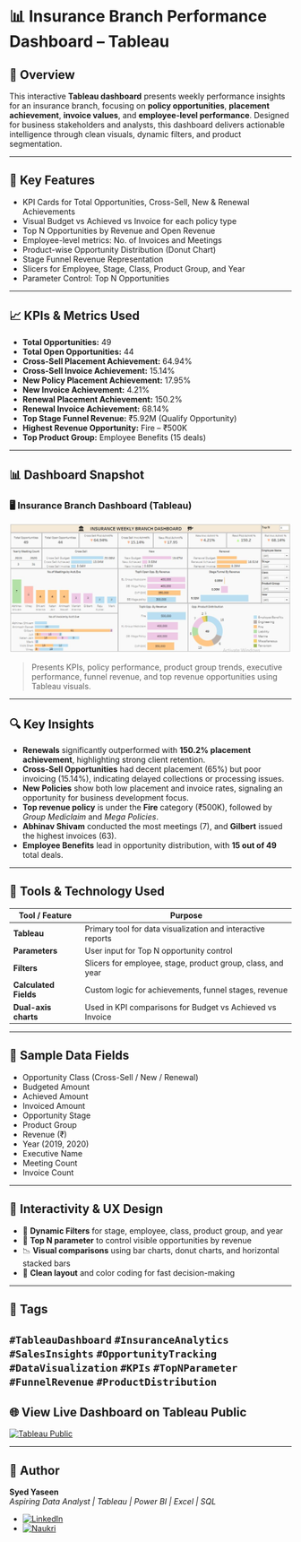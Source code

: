 # 📊 Insurance Branch Performance Dashboard – Tableau

## 📌 Overview  
This interactive **Tableau dashboard** presents weekly performance insights for an insurance branch, focusing on **policy opportunities**, **placement achievement**, **invoice values**, and **employee-level performance**. Designed for business stakeholders and analysts, this dashboard delivers actionable intelligence through clean visuals, dynamic filters, and product segmentation.

---

## 🧠 Key Features

- KPI Cards for Total Opportunities, Cross-Sell, New & Renewal Achievements
- Visual Budget vs Achieved vs Invoice for each policy type
- Top N Opportunities by Revenue and Open Revenue
- Employee-level metrics: No. of Invoices and Meetings
- Product-wise Opportunity Distribution (Donut Chart)
- Stage Funnel Revenue Representation
- Slicers for Employee, Stage, Class, Product Group, and Year
- Parameter Control: Top N Opportunities

---

## 📈 KPIs & Metrics Used

- **Total Opportunities:** 49  
- **Total Open Opportunities:** 44  
- **Cross-Sell Placement Achievement:** 64.94%  
- **Cross-Sell Invoice Achievement:** 15.14%  
- **New Policy Placement Achievement:** 17.95%  
- **New Invoice Achievement:** 4.21%  
- **Renewal Placement Achievement:** 150.2%  
- **Renewal Invoice Achievement:** 68.14%  
- **Top Stage Funnel Revenue:** ₹5.92M (Qualify Opportunity)  
- **Highest Revenue Opportunity:** Fire – ₹500K  
- **Top Product Group:** Employee Benefits (15 deals)

---

## 📊 Dashboard Snapshot

### 🖥️ Insurance Branch Dashboard (Tableau)
![Insurance Tableau Dashboard](./T_Report.JPG)

> Presents KPIs, policy performance, product group trends, executive performance, funnel revenue, and top revenue opportunities using Tableau visuals.

---

## 🔍 Key Insights

- **Renewals** significantly outperformed with **150.2% placement achievement**, highlighting strong client retention.
- **Cross-Sell Opportunities** had decent placement (65%) but poor invoicing (15.14%), indicating delayed collections or processing issues.
- **New Policies** show both low placement and invoice rates, signaling an opportunity for business development focus.
- **Top revenue policy** is under the **Fire** category (₹500K), followed by *Group Mediclaim* and *Mega Policies*.
- **Abhinav Shivam** conducted the most meetings (7), and **Gilbert** issued the highest invoices (63).
- **Employee Benefits** lead in opportunity distribution, with **15 out of 49** total deals.

---

## 🧰 Tools & Technology Used

| Tool / Feature   | Purpose                                                      |
|------------------|--------------------------------------------------------------|
| **Tableau**      | Primary tool for data visualization and interactive reports  |
| **Parameters**   | User input for Top N opportunity control                     |
| **Filters**      | Slicers for employee, stage, product group, class, and year  |
| **Calculated Fields** | Custom logic for achievements, funnel stages, revenue |
| **Dual-axis charts** | Used in KPI comparisons for Budget vs Achieved vs Invoice |

---

## 📁 Sample Data Fields

- Opportunity Class (Cross-Sell / New / Renewal)  
- Budgeted Amount  
- Achieved Amount  
- Invoiced Amount  
- Opportunity Stage  
- Product Group  
- Revenue (₹)  
- Year (2019, 2020)  
- Executive Name  
- Meeting Count  
- Invoice Count  

---

## 🎯 Interactivity & UX Design

- 🔁 **Dynamic Filters** for stage, employee, class, product group, and year
- 📌 **Top N parameter** to control visible opportunities by revenue
- 📉 **Visual comparisons** using bar charts, donut charts, and horizontal stacked bars
- 🎯 **Clean layout** and color coding for fast decision-making

---
## 📌 Tags

`#TableauDashboard` `#InsuranceAnalytics` `#SalesInsights` `#OpportunityTracking` `#DataVisualization` `#KPIs` `#TopNParameter` `#FunnelRevenue` `#ProductDistribution`
---

## 🌐 View Live Dashboard on Tableau Public

[![Tableau Public](https://img.shields.io/badge/View_on-Tableau_Public-blue?logo=tableau&logoColor=white&style=for-the-badge)](https://public.tableau.com/app/profile/syed.yaseen1131/viz/Insurance_Branch_Dashboard/Dashboard)


---
## 👤 Author

**Syed Yaseen**  
*Aspiring Data Analyst | Tableau | Power BI | Excel | SQL*

- [![LinkedIn](https://img.shields.io/badge/LinkedIn-Connect-blue?logo=linkedin)](https://www.linkedin.com/in/syed-yaseen-immediate-joiner-4a8258236)
- [![Naukri](https://img.shields.io/badge/Naukri-Profile-blue)](https://www.naukri.com/mnjuser/profile?id=&altresid)



